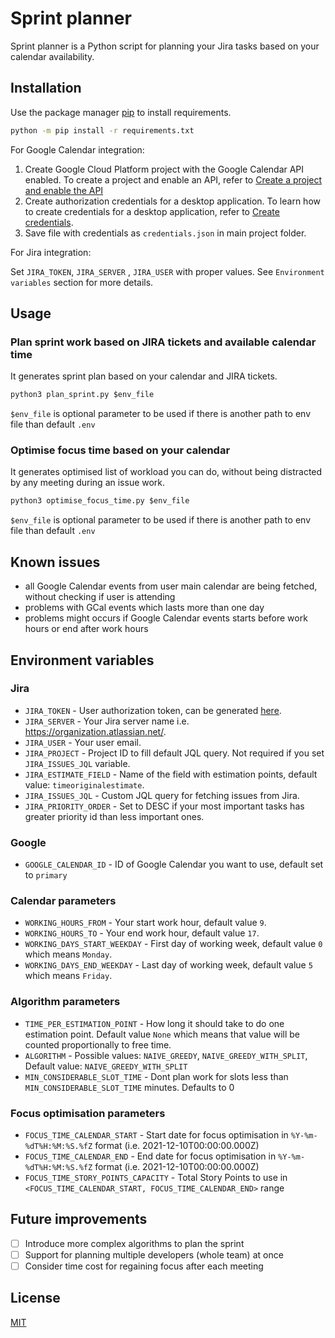 # Sprint planner

Sprint planner is a Python script for planning your Jira tasks based on your calendar availability.

## Installation

Use the package manager [pip](https://pip.pypa.io/en/stable/) to install requirements.

```bash
python -m pip install -r requirements.txt
```
For Google Calendar integration:

1. Create Google Cloud Platform project with the Google Calendar API enabled. To create a project and enable an API, refer to [Create a project and enable the API](https://developers.google.com/workspace/guides/create-project)
2. Create authorization credentials for a desktop application. To learn how to create credentials for a desktop application, refer to [Create credentials](https://developers.google.com/workspace/guides/create-credentials).
3. Save file with credentials as `credentials.json` in main project folder.

For Jira integration:

Set `JIRA_TOKEN`, `JIRA_SERVER` , `JIRA_USER` with proper values. See `Environment variables` section for more details.

## Usage

### Plan sprint work based on JIRA tickets and available calendar time
It generates sprint plan based on your calendar and JIRA tickets.

```python
python3 plan_sprint.py $env_file
```
`$env_file` is optional parameter to be used if there is another path to env file than default `.env`

### Optimise focus time based on your calendar
It generates optimised list of workload you can do, without being distracted by any meeting during an issue work.

```python
python3 optimise_focus_time.py $env_file
```
`$env_file` is optional parameter to be used if there is another path to env file than default `.env`

## Known issues
- all Google Calendar events from user main calendar are being fetched, without checking if user is attending
- problems with GCal events which lasts more than one day
- problems might occurs if Google Calendar events starts before work hours or end after work hours

## Environment variables
### Jira
- `JIRA_TOKEN` - User authorization token, can be generated [here](https://id.atlassian.com/manage-profile/security/api-tokens).
- `JIRA_SERVER` - Your Jira server name i.e. https://organization.atlassian.net/.
- `JIRA_USER` - Your user email.
- `JIRA_PROJECT` - Project ID to fill default JQL query. Not required if you set `JIRA_ISSUES_JQL` variable.
- `JIRA_ESTIMATE_FIELD` - Name of the field with estimation points, default value: `timeoriginalestimate`.
- `JIRA_ISSUES_JQL` - Custom JQL query for fetching issues from Jira.
- `JIRA_PRIORITY_ORDER` - Set to DESC if your most important tasks has greater priority id than less important ones.

### Google
- `GOOGLE_CALENDAR_ID` - ID of Google Calendar you want to use, default set to `primary`

### Calendar parameters
- `WORKING_HOURS_FROM` - Your start work hour, default value `9`.
- `WORKING_HOURS_TO` - Your end work hour, default value `17`.
- `WORKING_DAYS_START_WEEKDAY` - First day of working week, default value `0` which means `Monday`.
- `WORKING_DAYS_END_WEEKDAY` - Last day of working week, default value `5` which means `Friday`.

### Algorithm parameters
- `TIME_PER_ESTIMATION_POINT` - How long it should take to do one estimation point. Default value `None` which means that value will be counted proportionally to free time.
- `ALGORITHM` - Possible values: `NAIVE_GREEDY`, `NAIVE_GREEDY_WITH_SPLIT`, Default value: `NAIVE_GREEDY_WITH_SPLIT` 
- `MIN_CONSIDERABLE_SLOT_TIME` - Dont plan work for slots less than `MIN_CONSIDERABLE_SLOT_TIME` minutes. Defaults to 0

### Focus optimisation parameters
- `FOCUS_TIME_CALENDAR_START` - Start date for focus optimisation in `%Y-%m-%dT%H:%M:%S.%fZ` format (i.e. 2021-12-10T00:00:00.000Z)
- `FOCUS_TIME_CALENDAR_END` - End date for focus optimisation in `%Y-%m-%dT%H:%M:%S.%fZ` format (i.e. 2021-12-10T00:00:00.000Z)
- `FOCUS_TIME_STORY_POINTS_CAPACITY` - Total Story Points to use in `<FOCUS_TIME_CALENDAR_START, FOCUS_TIME_CALENDAR_END>` range

## Future improvements
- [ ] Introduce more complex algorithms to plan the sprint
- [ ] Support for planning multiple developers (whole team) at once
- [ ] Consider time cost for regaining focus after each meeting

## License
[MIT](https://choosealicense.com/licenses/mit/)